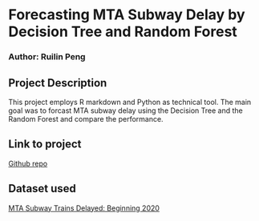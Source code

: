 # Forecasting MTA Subway Delay by Decision Tree and Random Forest

### Author: Ruilin Peng

## Project Description
This project employs R markdown and Python as technical tool. The main goal was to forcast MTA subway delay using the Decision Tree and the Random Forest and compare the performance.

## Link to project
[Github repo](https://github.com/RuilinP/Forecasting-MTA-Subway-Delay-by-Decision-Tree-and-Random-Forest)
## Dataset used
[MTA Subway Trains Delayed: Beginning 2020](https://data.ny.gov/Transportation/MTA-Subway-Trains-Delayed-Beginning-2020/wx2t-qtaz/about_data)
